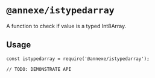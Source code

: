 # `@annexe/istypedarray`

A function to check if value is a typed Int8Array.

## Usage

```
const istypedarray = require('@annexe/istypedarray');

// TODO: DEMONSTRATE API
```

